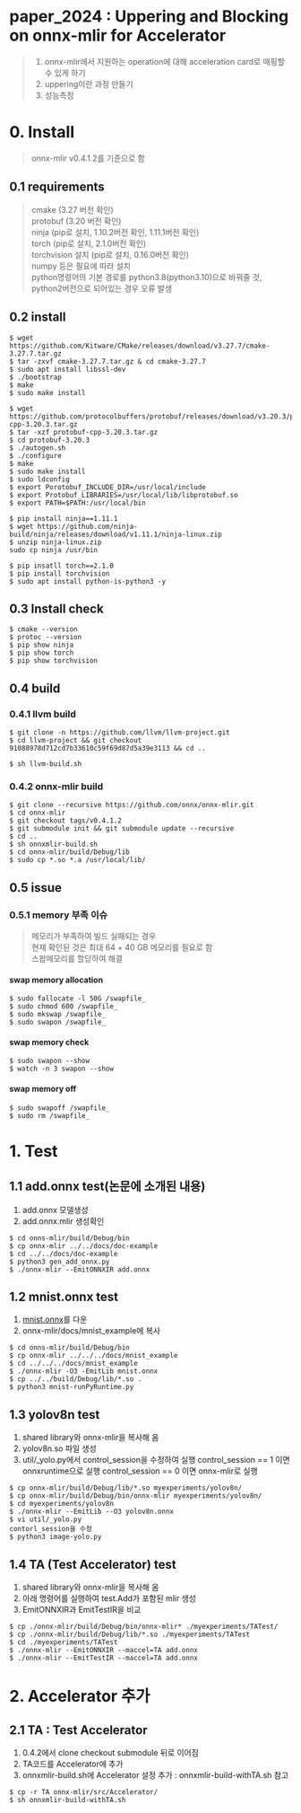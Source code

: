 # paper_2024 : Uppering and Blocking on onnx-mlir for Accelerator

> 1. onnx-mlir에서 지원하는 operation에 대해 acceleration card로 매핑할 수 있게 하기
> 2. uppering이란 과정 만들기
> 3. 성능측정

# 0. Install
> onnx-mlir v0.4.1.2를 기준으로 함

## 0.1 requirements
> cmake (3.27 버전 확인)<br/>
> protobuf (3.20 버전 확인)<br/>
> ninja (pip로 설치, 1.10.2버전 확인, 1.11.1버전 확인)<br/>
> torch (pip로 설치, 2.1.0버전 확인)<br/>
> torchvision 설치 (pip로 설치, 0.16.0버전 확인)<br/>
> numpy 등은 필요에 따라 설치<br/>
> python명령어의 기본 경로를 python3.8(python3.10)으로 바꿔줄 것, python2버전으로 되어있는 경우 오류 발생<br/>

## 0.2 install
```
$ wget https://github.com/Kitware/CMake/releases/download/v3.27.7/cmake-3.27.7.tar.gz
$ tar -zxvf cmake-3.27.7.tar.gz & cd cmake-3.27.7
$ sudo apt install libssl-dev
$ ./bootstrap
$ make
$ sudo make install
```
```
$ wget https://github.com/protocolbuffers/protobuf/releases/download/v3.20.3/protobuf-cpp-3.20.3.tar.gz
$ tar -xzf protobuf-cpp-3.20.3.tar.gz
$ cd protobuf-3.20.3
$ ./autogen.sh
$ ./configure
$ make
$ sudo make install
$ sudo ldconfig
$ export Porotobuf_INCLUDE_DIR=/usr/local/include
$ export Protobuf_LIBRARIES=/usr/local/lib/libprotobuf.so
$ export PATH=$PATH:/usr/local/bin
```
```
$ pip install ninja==1.11.1
$ wget https://github.com/ninja-build/ninja/releases/download/v1.11.1/ninja-linux.zip
$ unzip ninja-linux.zip
sudo cp ninja /usr/bin
```
```
$ pip insatll torch==2.1.0
$ pip install torchvision
$ sudo apt install python-is-python3 -y
```

## 0.3 Install check
```
$ cmake --version
$ protoc --version
$ pip show ninja
$ pip show torch
$ pip show torchvision
```

## 0.4 build
### 0.4.1 llvm build
```
$ git clone -n https://github.com/llvm/llvm-project.git
$ cd llvm-project && git checkout 91088978d712cd7b33610c59f69d87d5a39e3113 && cd ..

$ sh llvm-build.sh
```

### 0.4.2 onnx-mlir build
```
$ git clone --recursive https://github.com/onnx/onnx-mlir.git
$ cd onnx-mlir
$ git checkout tags/v0.4.1.2
$ git submodule init && git submodule update --recursive
$ cd ..
$ sh onnxmlir-build.sh
$ cd onnx-mlir/build/Debug/lib
$ sudo cp *.so *.a /usr/local/lib/
```

## 0.5 issue
### 0.5.1 memory 부족 이슈
> 메모리가 부족하여 빌드 실패되는 경우<br/>
> 현재 확인된 것은 최대 64 + 40 GB 메모리를 필요로 함<br/>
> 스왑메모리를 할당하여 해결<br/>
#### swap memory allocation
```
$ sudo fallocate -l 50G /swapfile_
$ sudo chmod 600 /swapfile_
$ sudo mkswap /swapfile_
$ sudo swapon /swapfile_
```
#### swap memory check
```
$ sudo swapon --show
$ watch -n 3 swapon --show
```
#### swap memory off
```
$ sudo swapoff /swapfile_
$ sudo rm /swapfile_
```

# 1. Test

## 1.1 add.onnx test(논문에 소개된 내용)
1. add.onnx 모델생성
2. add.onnx.mlir 생성확인
```
$ cd onns-mlir/build/Debug/bin
$ cp onnx-mlir ../../docs/doc-example
$ cd ../../docs/doc-example
$ python3 gen_add_onnx.py
$ ./onnx-mlir --EmitONNXIR add.onnx
```

## 1.2 mnist.onnx test
1. [mnist.onnx](https://github.com/onnx/onnx-mlir/blob/main/docs/mnist_example/mnist.onnx)를 다운
2. onnx-mlir/docs/mnist_example에 복사
```
$ cd onns-mlir/build/Debug/bin
$ cp onnx-mlir ../../../docs/mnist_example
$ cd ../../../docs/mnist_example
$ ./onnx-mlir -O3 -EmitLib mnist.onnx
$ cp ../../build/Debug/lib/*.so .
$ python3 mnist-runPyRuntime.py
```

## 1.3 yolov8n test
1. shared library와 onnx-mlir을 복사해 옴
2. yolov8n.so 파일 생성
3. util/_yolo.py에서 control_session을 수정하여 실행
control_session == 1 이면 onnxruntime으로 실행
control_session == 0 이면 onnx-mlir로 실행
```
$ cp onnx-mlir/build/Debug/lib/*.so myexperiments/yolov8n/
$ cp onnx-mlir/build/Debug/bin/onnx-mlir myexperiments/yolov8n/
$ cd myexperiments/yolov8n
$ ./onnx-mlir --EmitLib --O3 yolov8n.onnx
$ vi util/_yolo.py
contorl_session을 수정
$ python3 image-yolo.py
```

## 1.4 TA (Test Accelerator) test
1. shared library와 onnx-mlir을 복사해 옴
2. 아래 명령어를 실행하여 test.Add가 포함된 mlir 생성
3. EmitONNXIR과 EmitTestIR을 비교
```
$ cp ./onnx-mlir/build/Debug/bin/onnx-mlir* ./myexperiments/TATest/
$ cp ./onnx-mlir/build/Debug/lib/*.so ./myexperiments/TATest
$ cd ./myexperiments/TATest
$ ./onnx-mlir --EmitONNXIR --maccel=TA add.onnx
$ ./onnx-mlir --EmitTestIR --maccel=TA add.onnx
```

# 2. Accelerator 추가

## 2.1 TA : Test Accelerator
1. 0.4.2에서 clone checkout submodule 뒤로 이어짐
2. TA코드를 Accelerator에 추가
3. onnxmlir-build.sh에 Accelerator 설정 추가 : onnxmlir-build-withTA.sh 참고
```
$ cp -r TA onnx-mlir/src/Accelerator/
$ sh onnxmlir-build-withTA.sh
```

